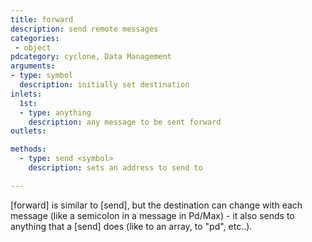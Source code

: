 ```yaml
---
title: forward
description: send remote messages
categories:
 - object
pdcategory: cyclone, Data Management
arguments:
- type: symbol
  description: initially set destination
inlets:
  1st:
  - type: anything
    description: any message to be sent forward
outlets:

methods:
  - type: send <symbol>
    description: sets an address to send to

---
```


[forward] is similar to [send], but the destination can change with each message (like a semicolon in a message in Pd/Max) - it also sends to anything that a [send] does (like to an array, to "pd", etc..).

